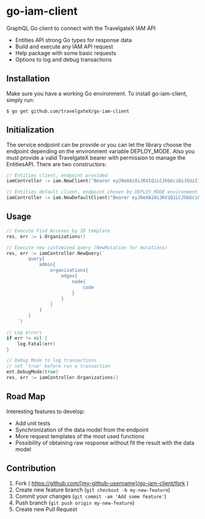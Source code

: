 # go-iam-client
GraphQL Go client to connect with the TravelgateX IAM API

* Entities API strong Go types for response data
* Build and execute any IAM API request
* Help package with some basic requests
* Options to log and debug transactions

## Installation
Make sure you have a working Go environment. To install go-iam-client, simply run:

```
$ go get github.com/travelgateX/go-iam-client
```

## Initialization
The service endpoint can be provide or you can let the library choose the endpoint depending on the environment variable DEPLOY_MODE. Also you must provide a valid TravelgateX bearer with permission to manage the EntitiesAPI. There are two constructors:
```go
// Entities client, endpoint provided
iamController := iam.NewClient("Bearer eyJ0eXAiOiJKV1QiLCJhbGciOiJSUzI1NiIsImt...", "https://api...")

// Entities default client, endpoint chosen by DEPLOY_MODE environment variable
iamController := iam.NewDefaultClient("Bearer eyJ0eXAiOiJKV1QiLCJhbGciOiJSUzI1NiIsImt...")
```

## Usage
```go
// Execute Find Acceses by ID template
res, err := i.Organizations()

// Execute new customized query (NewMutation for mutations)
res, err := iamController.NewQuery(`
		query{
			admin{
				organizations{
					edges{
						node{
							code
						}
					}
				}
			}
		}
	`)

// Log errors
if err != nil {
    log.Fatal(err)
}

// Debug Mode to log transactions
// set 'true' before run a transaction
ent.DebugMode(true)
res, err := iamController.Organizations()

```

## Road Map
Interesting features to develop:

* Add unit tests
* Synchronization of the data model from the endpoint
* More request templates of the most used functions
* Possibility of obtaining raw response without fit the result with the data model

## Contribution
1. Fork ( https://github.com/[my-github-username]/go-iam-client/fork )
2. Create new feature branch (`git checkout -b my-new-feature`)
3. Commit your changes (`git commit -am 'Add some feature'`)
4. Push branch (`git push origin my-new-feature`)
5. Create new Pull Request